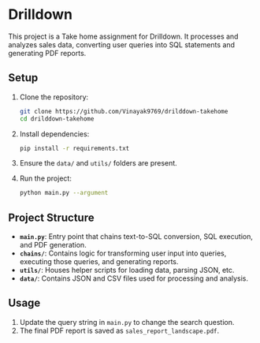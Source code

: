 # Drilldown

This project is a Take home assignment for Drilldown. It processes and analyzes sales data, converting user queries into SQL statements and generating PDF reports.

## Setup

1. Clone the repository:
   ```bash
   git clone https://github.com/Vinayak9769/drilddown-takehome
   cd drilddown-takehome
   ```

2. Install dependencies:
   ```bash
   pip install -r requirements.txt
   ```

3. Ensure the `data/` and `utils/` folders are present.

4. Run the project:
   ```bash
   python main.py --argument
   ```

## Project Structure

- **`main.py`**: Entry point that chains text-to-SQL conversion, SQL execution, and PDF generation.
- **`chains/`**: Contains logic for transforming user input into queries, executing those queries, and generating reports.
- **`utils/`**: Houses helper scripts for loading data, parsing JSON, etc.
- **`data/`**: Contains JSON and CSV files used for processing and analysis.

## Usage

1. Update the query string in `main.py` to change the search question.
2. The final PDF report is saved as `sales_report_landscape.pdf`.



